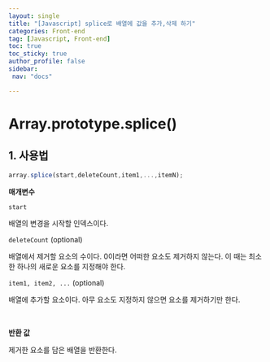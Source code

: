 ```yaml
---
layout: single
title: "[Javascript] splice로 배열에 값을 추가,삭제 하기"
categories: Front-end
tag: [Javascript, Front-end]
toc: true
toc_sticky: true
author_profile: false
sidebar:
 nav: "docs"

---
```


# Array.prototype.splice()

## 1. 사용법

```js
array.splice(start,deleteCount,item1,...,itemN);
```

**매개변수**

`start`

배열의 변경을 시작할 인덱스이다. 

`deleteCount` (optional)

배열에서 제거할 요소의 수이다. 0이라면 어떠한 요소도 제거하지 않는다. 이 때는 최소한 하나의 새로운 요소를 지정해야 한다.

`item1, item2, ...` (optional)

배열에 추가할 요소이다. 아무 요소도 지정하지 않으면 요소를 제거하기만 한다. 

<br>

**반환 값**

제거한 요소를 담은 배열을 반환한다.
